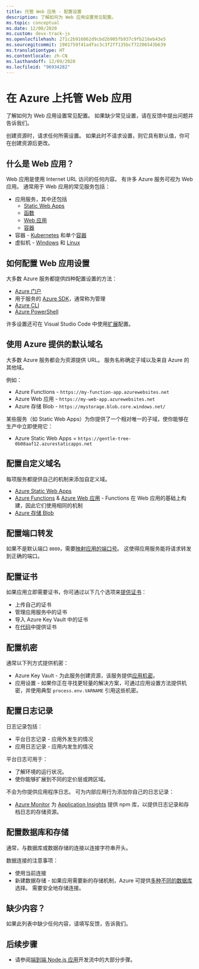 ```yaml
---
title: 托管 Web 应用 - 配置设置
description: 了解如何为 Web 应用设置常见配置。
ms.topic: conceptual
ms.date: 12/08/2020
ms.custom: devx-track-js
ms.openlocfilehash: 271c2b916062d9cbd2b905fb937c9fb216eb43e5
ms.sourcegitcommit: 1901759f41adfac3c3f2ff135bcf72206543b639
ms.translationtype: HT
ms.contentlocale: zh-CN
ms.lasthandoff: 12/09/2020
ms.locfileid: "96934282"
---
```

# <a name="hosting-web-apps-on-azure"></a>在 Azure 上托管 Web 应用

了解如何为 Web 应用设置常见配置。 如果缺少常见设置，请在反馈中提出问题并告诉我们。 

创建资源时，请求任何所需设置。 如果此时不请求设置，则它具有默认值，你可在创建资源后更改。 

## <a name="what-is-a-web-app"></a>什么是 Web 应用？

Web 应用是使用 Internet URL 访问的任何内容。 有许多 Azure 服务可视为 Web 应用。 通常用于 Web 应用的常见服务包括：

* 应用服务，其中还包括
    * [Static Web Apps](/azure/static-web-apps/)
    * [函数](/azure/azure-functions/)
    * [Web 应用](/azure/app-service/)
    * [容器](/azure/app-service/configure-custom-container?pivots=container-linux)
* 容器 - [Kubernetes](/azure/aks/) 和单个[容器](/azure/container-instances/)
* 虚拟机 - [Windows](/azure/virtual-machines/windows) 和 [Linux](/azure/virtual-machines/linux)

## <a name="how-to-configure-web-app-settings"></a>如何配置 Web 应用设置

大多数 Azure 服务都提供四种配置设置的方法：

* [Azure 门户](https://portal.azure.com)
* 用于服务的 [Azure SDK](https://github.com/Azure/azure-sdk)，通常称为管理
* [Azure CLI](/cli/azure/)
* [Azure PowerShell](/powershell/azure/)

许多设置还可在 Visual Studio Code 中使用[扩展](https://marketplace.visualstudio.com/items?itemName=ms-azuretools.vscode-azureappservice)配置。 

## <a name="use-default-domain-name-provided-by-azure"></a>使用 Azure 提供的默认域名

大多数 Azure 服务都会为资源提供 URL。 服务名称确定子域以及来自 Azure 的其他域。 

例如：

* Azure Functions - `https://my-function-app.azurewebsites.net`
* Azure Web 应用 - `https://my-web-app.azurewebsites.net`
* Azure 存储 Blob - `https://mystorage.blob.core.windows.net/`

某些服务（如 Static Web Apps）为你提供了一个相对唯一的子域，使你能够在生产中立即使用它：

* Azure Static Web Apps = `https://gentle-tree-0b08aaf12.azurestaticapps.net`

## <a name="configure-custom-domain-name"></a>配置自定义域名 

每项服务都提供自己的机制来添加自定义域。 

* [Azure Static Web Apps](/azure/static-web-apps/custom-domain)
* [Azure Functions](/azure/app-service/app-service-web-tutorial-custom-domain) & [Azure Web 应用](/azure/app-service/app-service-web-tutorial-custom-domain) - Functions 在 Web 应用的基础上构建，因此它们使用相同的机制
* [Azure 存储 Blob](/azure/storage/blobs/storage-custom-domain-name?tabs=azure-portal)

## <a name="configure-port-forwarding"></a>配置端口转发

如果不是默认端口 `8080`，需要[映射应用的端口号](/azure/app-service/configure-language-nodejs?pivots=platform-windows#get-port-number)。 这使得应用服务能将请求转发到正确的端口。 

## <a name="configure-certificates"></a>配置证书

如果应用立即需要证书，你可通过以下几个选项来[提供证书](/azure/app-service/configure-ssl-certificate#import-an-app-service-certificate)：

* 上传自己的证书
* 管理应用服务中的证书
* 导入 Azure Key Vault 中的证书
* 在[代码](/azure/app-service/configure-ssl-certificate-in-code)中提供证书

## <a name="configure-secrets"></a>配置机密

通常以下列方式提供机密：

* Azure Key Vault - 为此服务创建资源，该服务提供[应用机密](/azure/app-service/app-service-key-vault-references)。 
* 应用设置 - 如果你正在寻找更轻量的解决方案，可通过应用设置方法提供机密，并使用典型 `process.env.VARNAME` 引用这些机密。 

## <a name="configure-logging"></a>配置日志记录

日志记录包括：

* 平台日志记录 - 应用外发生的情况
* 应用日志记录 - 应用内发生的情况

平台日志可用于：
* 了解环境的运行状况。
* 使你能够扩展到不同的定价层或跨区域。 

不会为你提供应用程序日志。 可为内部应用行为添加你自己的日志记录：
* [Azure Monitor](/azure/azure-monitor/overview) 为 [Application Insights](/azure/azure-monitor/app/app-insights-overview) 提供 npm 库，以提供日志记录和存档日志的存储资源。 

## <a name="configure-database-and-storage"></a>配置数据库和存储

通常，与数据库或数据存储的连接以连接字符串开头。 

数据连接的注意事项：
* 使用当前连接
* 新建数据存储 - 如果应用需要新的存储机制，Azure 可提供[多种不同的数据库](integrate-database.md)选择。 需要安全地存储连接。 

## <a name="missing-something"></a>缺少内容？ 

如果此列表中缺少任何内容，请填写反馈，告诉我们。 

## <a name="next-steps"></a>后续步骤

* 请参阅[端到端 Node.js 应用](/azure/developer/javascript/how-to/develop-nodejs-on-azure)开发流中的大部分步骤。 